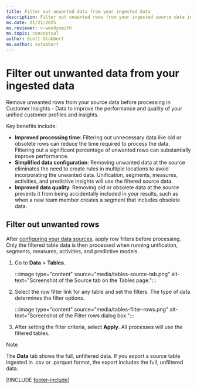 ```yaml
---
title: Filter out unwanted data from your ingested data
description: Filter out unwanted rows from your ingested source data in Customer Insights - Data
ms.date: 01/21/2025
ms.reviewer: v-wendysmith
ms.topic: conceptual
author: Scott-Stabbert
ms.author: sstabbert
---
```

# Filter out unwanted data from your ingested data

Remove unwanted rows from your source data before processing in Customer Insights - Data to improve the performance and quality of your unified customer profiles and insights.

Key benefits include:

- **Improved processing time**: Filtering out unnecessary data like old or obsolete rows can reduce the time required to process the data. Filtering out a significant percentage of unwanted rows can substantially improve performance.
- **Simplified data configuration**: Removing unwanted data at the source eliminates the need to create rules in multiple locations to avoid incorporating the unwanted data. Unification, segments, measures, activities, and predictive insights will use the filtered source data.
- **Improved data quality**: Removing old or obsolete data at the source prevents it from being accidentally included in your results, such as when a new team member creates a segment that includes obsolete data.

## Filter out unwanted rows

After [configuring your data sources](data-sources.md), apply row filters before processing. Only the filtered table data is then processed when running unification, segments, measures, activities, and predictive models.

1. Go to **Data** > **Tables**.

   :::image type="content" source="media/tables-source-tab.png" alt-text="Screenshot of the Source tab on the Tables page.":::

1. Select the row filter link for any table and set the filters. The type of data determines the filter options.

   :::image type="content" source="media/tables-filter-rows.png" alt-text="Screenshot of the Filter rows dialog box.":::

1. After setting the filter criteria, select **Apply**. All processes will use the filtered tables.

> [!NOTE]
> The **Data** tab shows the full, unfiltered data. If you export a source table ingested in .csv or .parquet format, the export includes the full, unfiltered data. 

[!INCLUDE [footer-include](includes/footer-banner.md)]
